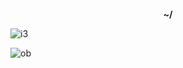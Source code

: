 <p align="center"><b>~/</b></p>

![i3](https://files.catbox.moe/nfj0c9.png)

![ob](https://files.catbox.moe/01lsvv.png)